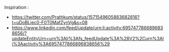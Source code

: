 Inspiration :
* https://twitter.com/Prathkum/status/1571549605883682816?t=uDoBLjec0-F0T0MafZynVg&s=08
* https://www.linkedin.com/feed/update/urn:li:activity:6957477866896838656/?updateEntityUrn=urn%3Ali%3Afs_feedUpdate%3A%28V2%2Curn%3Ali%3Aactivity%3A6957477866896838656%29
